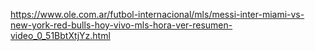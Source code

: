 https://www.ole.com.ar/futbol-internacional/mls/messi-inter-miami-vs-new-york-red-bulls-hoy-vivo-mls-hora-ver-resumen-video_0_51BbtXtjYz.html